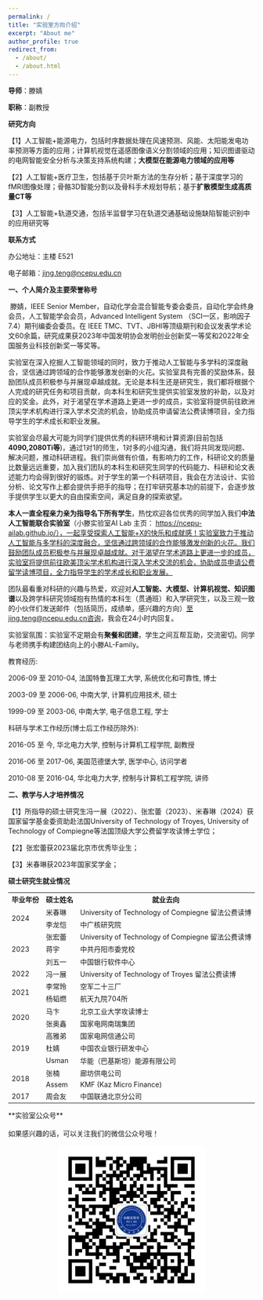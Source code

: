 ```yaml
---
permalink: /
title: "实验室方向介绍"
excerpt: "About me"
author_profile: true
redirect_from: 
  - /about/
  - /about.html
---
```

 **导师**：滕婧

**职称**：副教授

**研究方向**

【1】人工智能+能源电力，包括时序数据处理在风速预测、风能、太阳能发电功率预测等方面的应用；计算机视觉在遥感图像语义分割领域的应用；知识图谱驱动的电网智能安全分析与决策支持系统构建；**大模型在能源电力领域的应用等**

【2】人工智能+医疗卫生，包括基于贝叶斯方法的生存分析；基于深度学习的fMRI图像处理；骨骼3D智能分割以及骨科手术规划导航；基于**扩散模型生成高质量****CT****等**

【3】人工智能+轨道交通，包括半监督学习在轨道交通基础设施缺陷智能识别中的应用研究等

**联系方式**

办公地址：主楼 E521

电子邮箱：<jing.teng@ncepu.edu.cn>



**一、个人简介及主要荣誉称号**

​	滕婧，IEEE Senior Member，自动化学会混合智能专委会委员，自动化学会终身会员，人工智能学会会员，Advanced Intelligent System （SCI一区，影响因子7.4）期刊编委会委员。在 IEEE TMC、TVT、JBHI等顶级期刊和会议发表学术论文60余篇，研究成果获2023年中国发明协会发明创业创新奖一等奖和2022年全国服务业科技创新奖一等奖等。

​	实验室在深入挖掘人工智能领域的同时，致力于推动人工智能与多学科的深度融合，坚信通过跨领域的合作能够激发创新的火花。实验室具有完善的奖励体系，鼓励团队成员积极参与并展现卓越成就。无论是本科生还是研究生，我们都将根据个人完成的研究任务和项目贡献，向本科生和研究生提供实验室发放的补助，以及对应的奖金。此外，对于渴望在学术道路上更进一步的成员，实验室将提供前往欧洲顶尖学术机构进行深入学术交流的机会，协助成员申请留法公费读博项目，全力指导学生的学术成长和职业发展。

​	实验室会尽最大可能为同学们提供优秀的科研环境和计算资源(目前包括**4090,2080Ti等**)，通过1对1的师生，1对多的小组沟通，我们将共同发现问题、解决问题，推动科研进程。我们崇尚做有价值，有影响力的工作，科研论文的质量比数量远远重要，加入我们团队的本科生和研究生同学的代码能力、科研和论文表述能力均会得到很好的锻炼。对于学生的第一个科研项目，我会在方法设计、实验分析、论文写作上都会提供手把手的指导；在打牢研究基本功的前提下，会逐步放手提供学生以更大的自由探索空间，满足自身的探索欲望。

**本人一直全程亲力亲为指导名下所有学生**，热忱欢迎各位优秀的同学加入我们**中法人工智能联合实验室**（小滕实验室AI Lab 主页： https://ncepu-ailab.github.io/），一起享受探索人工智能+X的快乐和成就感！实验室致力于推动人工智能与多学科的深度融合，坚信通过跨领域的合作能够激发创新的火花。我们鼓励团队成员积极参与并展现卓越成就。对于渴望在学术道路上更进一步的成员，实验室将提供前往欧美顶尖学术机构进行深入学术交流的机会，协助成员申请公费留学读博项目，全力指导学生的学术成长和职业发展。

团队最看重对科研的兴趣与热爱，欢迎对**人工智能、大模型、计算机视觉、知识图谱**以及跨学科研究领域抱有热情的本科生（贯通班）和入学研究生，以及三观一致的小伙伴们发送邮件（包括简历，成绩单，感兴趣的方向）至jing.teng@ncepu.edu.cn咨询，我会在24小时内回复。

实验室氛围：实验室不定期会有**聚餐和团建**，学生之间互帮互助，交流密切。同学与老师携手构建团结向上的小滕AL-Family。

 

教育经历: 

2006-09 至 2010-04, 法国特鲁瓦理工大学, 系统优化和可靠性, 博士 

2003-09 至 2006-06, 中南大学, 计算机应用技术, 硕士

1999-09 至 2003-06, 中南大学, 电子信息工程, 学士 

科研与学术工作经历(博士后工作经历除外): 

2016-05 至 今, 华北电力大学, 控制与计算机工程学院, 副教授 

2016-06 至 2017-06, 美国范德堡大学, 医学中心, 访问学者

2010-08 至 2016-04, 华北电力大学, 控制与计算机工程学院, 讲师 

**二、教学与人才培养情况**

【1】所指导的硕士研究生冯一展（2022）、张宏蕾（2023）、米春琳（2024）获国家留学基金委资助赴法国University of Technology of Troyes, University of Technology of Compiegne等法国顶级大学公费留学攻读博士学位；

【2】张宏蕾获2023届北京市优秀毕业生；

【3】米春琳获2023年国家奖学金；

**硕士研究生就业情况**

<table>
	<tr>
	    <th>毕业年份</th>
	    <th>硕士姓名</th>
	    <th>就业去向</th>  
	</tr >
	<tr >
	    <td rowspan="2">2024</td>
	    <td>米春琳</td>
	    <td>University of Technology of Compiegne 留法公费读博</td>
	</tr>
	<tr>
	    <td>李龙恺</td>
	    <td>中广核研究院</td>
	</tr>
	<tr>
        <td rowspan="3">2023</td>
	    <td>张宏蕾</td>
	    <td>University of Technology of Compiegne 留法公费读博</td>
	</tr>
	<tr>
	    <td>蒋宇</td>
	    <td>中共丹阳市委党校</td>
	</tr>
	<tr><td>刘五一</td>
	    <td>中国银行软件中心</td>
	</tr>
	<tr>
        <td>2022</td>
	    <td>冯一展</td>
	    <td>University of Technology of Troyes 留法公费读博</td>
	</tr>
	<tr>
        <td rowspan="2">2021</td>
	    <td>李常玲</td>
	    <td>空军二十三厂</td>
	</tr>
	<tr>
	    <td>杨韬燃</td>
	    <td>航天九院704所</td>
	</tr>
	<tr>
        <td rowspan="2">2020</td>
	    <td >马卞</td>
	    <td>北京工业大学攻读博士</td>
	</tr>
	<tr>
	    <td >张奥鑫</td>
	    <td>国家电网南瑞集团</td>
	</tr>
	<tr>
	    <td rowspan="3">2019</td>
	    <td >高雅弟</td>
	    <td >国家电网信通公司</td>
	</tr>
	<tr>
	    <td >杜婧</td>
	    <td >中国农业银行研发中心</td>
	</tr>
	<tr>
	    <td >Usman</td>
	    <td >华能（巴基斯坦）能源有限公司</td>
	</tr>
	<tr>
        <td rowspan="2">2018</td>
	    <td >张楠</td>
	    <td>廊坊供电公司</td>
	</tr>
	<tr>
	    <td >Assem</td>
	    <td>KMF (Kaz Micro Finance)</td>
	</tr>
    <tr>
	    <td >2017</td>
        <td >周会友</td>
	    <td>中国联通北京分公司</td>
	</tr>
</table>
**实验室公众号** 
  
<br />
<br />
如果感兴趣的话，可以关注我们的微信公众号哦！
<br />
<br />

<div align="center"> <img src="images/AI-NCEPU.jpg" width = 300 height = 300 /> </div>
